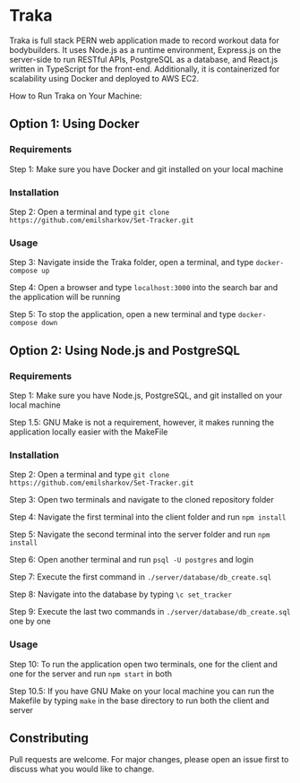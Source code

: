 # Traka

Traka is full stack PERN web application made to record workout data for bodybuilders. It uses Node.js as a runtime environment, Express.js on the server-side to run RESTful APIs, PostgreSQL as a database, and React.js written in TypeScript for the front-end. Additionally, it is containerized for scalability using Docker and deployed to AWS EC2.

How to Run Traka on Your Machine:

## Option 1: Using Docker

### Requirements

Step 1: Make sure you have Docker and git installed on your local machine

### Installation

Step 2: Open a terminal and type ```git clone https://github.com/emilsharkov/Set-Tracker.git```

### Usage

Step 3: Navigate inside the Traka folder, open a terminal, and type ```docker-compose up```

Step 4: Open a browser and type ```localhost:3000``` into the search bar and the application will be running

Step 5: To stop the application, open a new terminal and type ```docker-compose down```

## Option 2: Using Node.js and PostgreSQL

### Requirements

Step 1: Make sure you have Node.js, PostgreSQL, and git installed on your local machine

Step 1.5: GNU Make is not a requirement, however, it makes running the application locally easier with the MakeFile

### Installation

Step 2: Open a terminal and type ```git clone https://github.com/emilsharkov/Set-Tracker.git```

Step 3: Open two terminals and navigate to the cloned repository folder

Step 4: Navigate the first terminal into the client folder and run ```npm install```

Step 5: Navigate the second terminal into the server folder and run ```npm install```

Step 6: Open another terminal and run ```psql -U postgres``` and login

Step 7: Execute the first command in ```./server/database/db_create.sql```

Step 8: Navigate into the database by typing ```\c set_tracker```

Step 9: Execute the last two commands in ```./server/database/db_create.sql``` one by one

### Usage

Step 10: To run the application open two terminals, one for the client and one for the server and run ```npm start``` in both

Step 10.5: If you have GNU Make on your local machine you can run the Makefile by typing ```make``` in the base directory to run both the client and server 

## Constributing

Pull requests are welcome. For major changes, please open an issue first to discuss what you would like to change.
